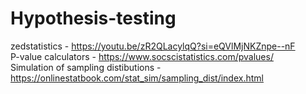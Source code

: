 # Hypothesis-testing  
zedstatistics - https://youtu.be/zR2QLacylqQ?si=eQVlMjNKZnpe--nF  
P-value calculators - https://www.socscistatistics.com/pvalues/  
Simulation of sampling distibutions - https://onlinestatbook.com/stat_sim/sampling_dist/index.html
